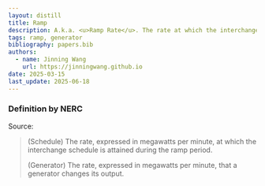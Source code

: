 ```yaml
---
layout: distill
title: Ramp
description: A.k.a. <u>Ramp Rate</u>. The rate at which the interchange schedule or generator output is attained.
tags: ramp, generator
bibliography: papers.bib
authors:
  - name: Jinning Wang
    url: https://jinningwang.github.io
date: 2025-03-15
last_update: 2025-06-18
---
```


### Definition by NERC

Source: <d-cite key="nerc2024glossary"></d-cite>

> (Schedule) The rate, expressed in megawatts per minute, at which the interchange schedule is attained during the ramp period.
>
> (Generator) The rate, expressed in megawatts per minute, that a generator changes its output.
